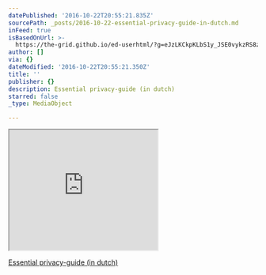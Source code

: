 ```yaml
---
datePublished: '2016-10-22T20:55:21.835Z'
sourcePath: _posts/2016-10-22-essential-privacy-guide-in-dutch.md
inFeed: true
isBasedOnUrl: >-
  https://the-grid.github.io/ed-userhtml/?g=eJzLKCkpKLbS1y_JSE0vykzRS8zUTynKTCspKUpN1QcAosgK0g
author: []
via: {}
dateModified: '2016-10-22T20:55:21.350Z'
title: ''
publisher: {}
description: Essential privacy-guide (in dutch)
starred: false
_type: MediaObject

---
```

<iframe src="https://the-grid.github.io/ed-userhtml/?g=eJzLKCkpKLbS10_PLMio1EvOzwWy0or1jfOrLCrKMgOdvb0DqpxNTApN9DNKcnNMuQCmZRBz" height="244" style=""></iframe>

[Essential privacy-guide (in dutch)][0]

[0]: https://decorrespondent.nl/5243/de-digitale-zelfverdedigingsgids-bescherm-jezelf-op-het-web/310843397788-c72fc8ad "Essential privacy-guide (in Dutch), from the corrspondent"